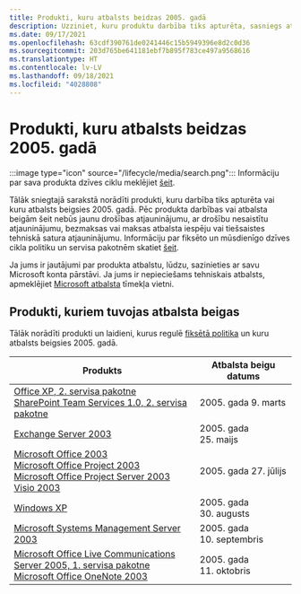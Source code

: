 ```yaml
---
title: Produkti, kuru atbalsts beidzas 2005. gadā
description: Uzziniet, kuru produktu darbība tiks apturēta, sasniegs atbalsta beigas vai pāries no galvenā atbalsta uz paplašināto atbalstu 2005. gadā.
ms.date: 09/17/2021
ms.openlocfilehash: 63cdf390761de0241446c15b5949396e8d2c0d36
ms.sourcegitcommit: 203d765be641181ebf7b895f783ce497a9568616
ms.translationtype: HT
ms.contentlocale: lv-LV
ms.lasthandoff: 09/18/2021
ms.locfileid: "4028808"
---
```

# <a name="products-ending-support-in-2005"></a>Produkti, kuru atbalsts beidzas 2005. gadā

:::image type="icon" source="/lifecycle/media/search.png":::
Informāciju par sava produkta dzīves ciklu meklējiet [šeit](/lifecycle/products/).

Tālāk sniegtajā sarakstā norādīti produkti, kuru darbība tiks apturēta vai kuru atbalsts beigsies 2005. gadā. Pēc produkta darbības vai atbalsta beigām šeit nebūs jaunu drošības atjauninājumu, ar drošību nesaistītu atjauninājumu, bezmaksas vai maksas atbalsta iespēju vai tiešsaistes tehniskā satura atjauninājumu. Informāciju par fiksēto un mūsdienīgo dzīves cikla politiku un servisa pakotnēm skatiet [šeit](/lifecycle/overview/product-end-of-support-overview).

Ja jums ir jautājumi par produkta atbalstu, lūdzu, sazinieties ar savu Microsoft konta pārstāvi. Ja jums ir nepieciešams tehniskais atbalsts, apmeklējiet [Microsoft atbalsta](https://support.microsoft.com/contactus/?ws=support) tīmekļa vietni.





## <a name="products-reaching-end-of-support"></a>Produkti, kuriem tuvojas atbalsta beigas

Tālāk norādīti produkti un laidieni, kurus regulē [fiksētā politika](/lifecycle/policies/fixed) un kuru atbalsts beigsies 2005. gadā.

| Produkts | Atbalsta beigu datums |
| --- | --- |
| [Office XP, 2. servisa pakotne](/lifecycle/products/office-xp?branch=live)<br>[SharePoint Team Services 1.0, 2. servisa pakotne](/lifecycle/products/sharepoint-team-services-10?branch=live)<br> | 2005. gada 9. marts |
| [Exchange Server 2003](/lifecycle/products/exchange-server-2003?branch=live)<br> | 2005. gada 25. maijs |
| [Microsoft Office 2003](/lifecycle/products/microsoft-office-2003?branch=live)<br>[Microsoft Office Project 2003](/lifecycle/products/microsoft-office-project-2003?branch=live)<br>[Microsoft Office Project Server 2003](/lifecycle/products/microsoft-office-project-server-2003?branch=live)<br>[Visio 2003](/lifecycle/products/visio-2003?branch=live)<br> | 2005. gada 27. jūlijs |
| [Windows XP](/lifecycle/products/windows-xp?branch=live)<br> | 2005. gada 30. augusts |
| [Microsoft Systems Management Server 2003](/lifecycle/products/microsoft-systems-management-server-2003?branch=live)<br> | 2005. gada 10. septembris |
| [Microsoft Office Live Communications Server 2005, 1. servisa pakotne](/lifecycle/products/microsoft-office-live-communications-server-2005?branch=live)<br>[Microsoft Office OneNote 2003](/lifecycle/products/microsoft-office-onenote-2003?branch=live)<br> | 2005. gada 11. oktobris |



